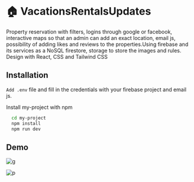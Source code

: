 # 🏠 VacationsRentalsUpdates

Property reservation with filters, logins through google or facebook, interactive maps
so that an admin can add an exact location, email js, possibility of adding likes and reviews
to the properties.Using firebase and its services as a NoSQL firestore, storage to store the
images and rules. Design with React, CSS and Tailwind CSS

## Installation
`Add .env` file and fill in the credentials with your firebase project and email js.


Install my-project with npm

```bash
  cd my-project
  npm install
  npm run dev
```
    
## Demo

![g](https://github.com/Carl0sPineda/VacationsRentalsUpdates/assets/100396203/36e76c90-cd7d-45be-8b07-990c008b5ae4)


![p](https://github.com/Carl0sPineda/VacationsRentalsUpdates/assets/100396203/19dd3865-04eb-48c4-888c-0a3490c127de)

